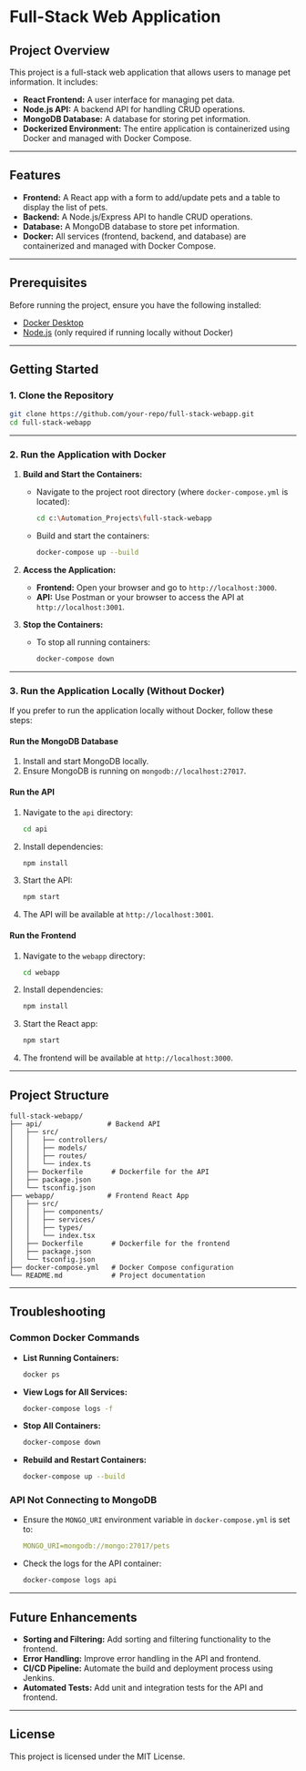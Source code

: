 # Full-Stack Web Application

## Project Overview

This project is a full-stack web application that allows users to manage pet information. It includes:
- **React Frontend:** A user interface for managing pet data.
- **Node.js API:** A backend API for handling CRUD operations.
- **MongoDB Database:** A database for storing pet information.
- **Dockerized Environment:** The entire application is containerized using Docker and managed with Docker Compose.

---

## Features

- **Frontend:** A React app with a form to add/update pets and a table to display the list of pets.
- **Backend:** A Node.js/Express API to handle CRUD operations.
- **Database:** A MongoDB database to store pet information.
- **Docker:** All services (frontend, backend, and database) are containerized and managed with Docker Compose.

---

## Prerequisites

Before running the project, ensure you have the following installed:
- [Docker Desktop](https://www.docker.com/products/docker-desktop)
- [Node.js](https://nodejs.org/) (only required if running locally without Docker)

---

## Getting Started

### **1. Clone the Repository**
```bash
git clone https://github.com/your-repo/full-stack-webapp.git
cd full-stack-webapp
```

---

### **2. Run the Application with Docker**

1. **Build and Start the Containers:**
   - Navigate to the project root directory (where `docker-compose.yml` is located):
     ```bash
     cd c:\Automation_Projects\full-stack-webapp
     ```
   - Build and start the containers:
     ```bash
     docker-compose up --build
     ```

2. **Access the Application:**
   - **Frontend:** Open your browser and go to `http://localhost:3000`.
   - **API:** Use Postman or your browser to access the API at `http://localhost:3001`.

3. **Stop the Containers:**
   - To stop all running containers:
     ```bash
     docker-compose down
     ```

---

### **3. Run the Application Locally (Without Docker)**

If you prefer to run the application locally without Docker, follow these steps:

#### **Run the MongoDB Database**
1. Install and start MongoDB locally.
2. Ensure MongoDB is running on `mongodb://localhost:27017`.

#### **Run the API**
1. Navigate to the `api` directory:
   ```bash
   cd api
   ```
2. Install dependencies:
   ```bash
   npm install
   ```
3. Start the API:
   ```bash
   npm start
   ```
4. The API will be available at `http://localhost:3001`.

#### **Run the Frontend**
1. Navigate to the `webapp` directory:
   ```bash
   cd webapp
   ```
2. Install dependencies:
   ```bash
   npm install
   ```
3. Start the React app:
   ```bash
   npm start
   ```
4. The frontend will be available at `http://localhost:3000`.

---

## Project Structure

```
full-stack-webapp/
├── api/                # Backend API
│   ├── src/
│   │   ├── controllers/
│   │   ├── models/
│   │   ├── routes/
│   │   └── index.ts
│   ├── Dockerfile       # Dockerfile for the API
│   ├── package.json
│   └── tsconfig.json
├── webapp/             # Frontend React App
│   ├── src/
│   │   ├── components/
│   │   ├── services/
│   │   ├── types/
│   │   └── index.tsx
│   ├── Dockerfile       # Dockerfile for the frontend
│   ├── package.json
│   └── tsconfig.json
├── docker-compose.yml   # Docker Compose configuration
└── README.md            # Project documentation
```

---

## Troubleshooting

### **Common Docker Commands**
- **List Running Containers:**
  ```bash
  docker ps
  ```
- **View Logs for All Services:**
  ```bash
  docker-compose logs -f
  ```
- **Stop All Containers:**
  ```bash
  docker-compose down
  ```
- **Rebuild and Restart Containers:**
  ```bash
  docker-compose up --build
  ```

### **API Not Connecting to MongoDB**
- Ensure the `MONGO_URI` environment variable in `docker-compose.yml` is set to:
  ```yaml
  MONGO_URI=mongodb://mongo:27017/pets
  ```
- Check the logs for the API container:
  ```bash
  docker-compose logs api
  ```

---

## Future Enhancements

- **Sorting and Filtering:** Add sorting and filtering functionality to the frontend.
- **Error Handling:** Improve error handling in the API and frontend.
- **CI/CD Pipeline:** Automate the build and deployment process using Jenkins.
- **Automated Tests:** Add unit and integration tests for the API and frontend.

---

## License

This project is licensed under the MIT License.